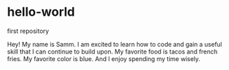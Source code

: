 # hello-world
first repository

Hey!
My name is Samm.
I am excited to learn how to code and gain a useful skill that I can continue to build upon. 
My favorite food is tacos and french fries. 
My favorite color is blue. 
And I enjoy spending my time wisely. 
